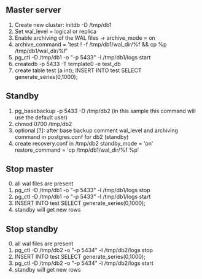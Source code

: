 ## Master server
1. Create new cluster: initdb -D /tmp/db1
2. Set wal_level = logical or replica
3. Enable archiving of the WAL files -> archive_mode = on
4. archive_command = 'test ! -f /tmp/db1/wal_dir/%f && cp %p /tmp/db1/wal_dir/%f'
5. pg_ctl -D /tmp/db1 -o "-p 5433" -l /tmp/db1/logs start
6. createdb -p 5433 -T template0 -e test_db
7. create table test (a int); INSERT INTO test SELECT generate_series(0,1000);

## Standby
1. pg_basebackup -p 5433 -D /tmp/db2  (in this sample this command will use the default user)
2. chmod 0700 /tmp/db2
3. optional [?]: after base backup comment wal_level and archiving command in postgres.conf for db2 (standby)
4. create recovery.conf in /tmp/db2
standby_mode = 'on'
restore_command = 'cp /tmp/db1/wal_dir/%f %p'


## Stop master
0. all wal files are present
1. pg_ctl -D /tmp/db1 -o "-p 5433" -l /tmp/db1/logs stop
2. pg_ctl -D /tmp/db1 -o "-p 5433" -l /tmp/db1/logs start
3. INSERT INTO test SELECT generate_series(0,1000);
4. standby will get new rows

## Stop standby
0. all wal files are present
1. pg_ctl -D /tmp/db2 -o "-p 5434" -l /tmp/db2/logs stop
2. INSERT INTO test SELECT generate_series(0,1000);
3. pg_ctl -D /tmp/db2 -o "-p 5434" -l /tmp/db2/logs start
4. standby will get new rows
